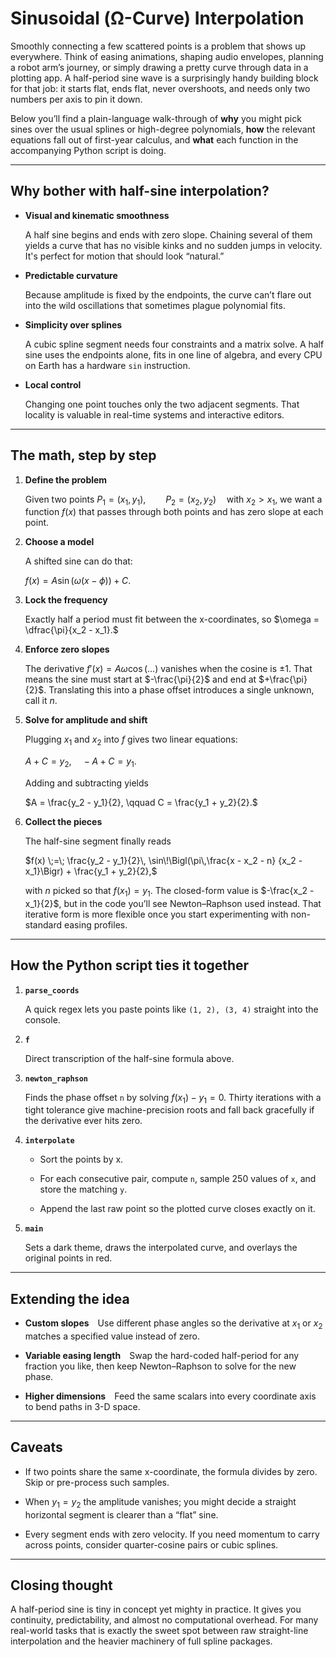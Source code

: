 # Sinusoidal (Ω-Curve) Interpolation

Smoothly connecting a few scattered points is a problem that shows up
everywhere. Think of easing animations, shaping audio envelopes, planning a
robot arm’s journey, or simply drawing a pretty curve through data in a
plotting app. A half-period sine wave is a surprisingly handy building block
for that job: it starts flat, ends flat, never overshoots, and needs only two
numbers per axis to pin it down.

Below you’ll find a plain-language walk-through of **why** you might pick sines
over the usual splines or high-degree polynomials, **how** the relevant
equations fall out of first-year calculus, and **what** each function in the
accompanying Python script is doing.

---

## Why bother with half-sine interpolation?

* **Visual and kinematic smoothness**

  A half sine begins and ends with zero slope. Chaining several of them yields
  a curve that has no visible kinks and no sudden jumps in velocity. It's perfect
  for motion that should look “natural.”

* **Predictable curvature**

  Because amplitude is fixed by the endpoints, the curve can’t flare out into
  the wild oscillations that sometimes plague polynomial fits.

* **Simplicity over splines**

  A cubic spline segment needs four constraints and a matrix solve.  A half
  sine uses the endpoints alone, fits in one line of algebra, and every CPU on
  Earth has a hardware `sin` instruction.

* **Local control**

  Changing one point touches only the two adjacent segments. That locality is
  valuable in real-time systems and interactive editors.

---

## The math, step by step

1. **Define the problem**

   Given two points $P_1 = (x_1,\,y_1), \qquad P_2 = (x_2,\,y_2) \quad
   \text{with } x_2 > x_1$, we want a function $f(x)$ that  passes through
   both points and  has zero slope at each point.

2. **Choose a model**

   A shifted sine can do that:

   $f(x) = A \sin\bigl(\omega(x - \phi)\bigr) + C.$

3. **Lock the frequency**

   Exactly half a period must fit between the x-coordinates, so $\omega =
   \dfrac{\pi}{x_2 - x_1}.$

4. **Enforce zero slopes**

   The derivative $f'(x) = A\omega\cos(\ldots)$ vanishes when the cosine is
   $\pm 1$. That means the sine must start at $-\frac{\pi}{2}$ and end at
   $+\frac{\pi}{2}$. Translating this into a phase offset introduces a single
   unknown, call it $n$.

5. **Solve for amplitude and shift**

   Plugging $x_1$ and $x_2$ into $f$ gives two linear equations:

   $A + C = y_2, \quad -A + C = y_1.$

   Adding and subtracting yields

   $A = \frac{y_2 - y_1}{2}, \qquad C = \frac{y_1 + y_2}{2}.$

6. **Collect the pieces**

   The half-sine segment finally reads

   $f(x) \;=\; \frac{y_2 - y_1}{2}\, \sin\!\Bigl(\pi\,\frac{x - x_2 - n}
   {x_2 - x_1}\Bigr) + \frac{y_1 + y_2}{2},$

   with $n$ picked so that $f(x_1) = y_1$. The closed-form value is
   $-\frac{x_2 - x_1}{2}$, but in the code you’ll see Newton–Raphson used
   instead. That iterative form is more flexible once you start experimenting
   with non-standard easing profiles.

---

## How the Python script ties it together

1. **`parse_coords`**

   A quick regex lets you paste points like `(1, 2), (3, 4)` straight into the
   console.

2. **`f`**

   Direct transcription of the half-sine formula above.

3. **`newton_raphson`**

   Finds the phase offset `n` by solving $f(x_1) - y_1 = 0$. Thirty iterations
   with a tight tolerance give machine-precision roots and fall back gracefully
   if the derivative ever hits zero.

4. **`interpolate`**

   * Sort the points by x.

   * For each consecutive pair, compute `n`, sample 250 values of `x`, and
     store the matching `y`.

   * Append the last raw point so the plotted curve closes exactly on it.

5. **`main`**

   Sets a dark theme, draws the interpolated curve, and overlays the original
   points in red.

---

## Extending the idea

* **Custom slopes** Use different phase angles so the derivative at $x_1$ or
  $x_2$ matches a specified value instead of zero.

* **Variable easing length** Swap the hard-coded half-period for any fraction
  you like, then keep Newton–Raphson to solve for the new phase.

* **Higher dimensions** Feed the same scalars into every coordinate axis to
  bend paths in 3-D space.

---

## Caveats

* If two points share the same x-coordinate, the formula divides by zero. Skip
  or pre-process such samples.

* When $y_1 = y_2$ the amplitude vanishes; you might decide a straight
  horizontal segment is clearer than a “flat” sine.

* Every segment ends with zero velocity. If you need momentum to carry across
  points, consider quarter-cosine pairs or cubic splines.

---

## Closing thought

A half-period sine is tiny in concept yet mighty in practice. It gives you
continuity, predictability, and almost no computational overhead. For many
real-world tasks that is exactly the sweet spot between raw straight-line
interpolation and the heavier machinery of full spline packages.
